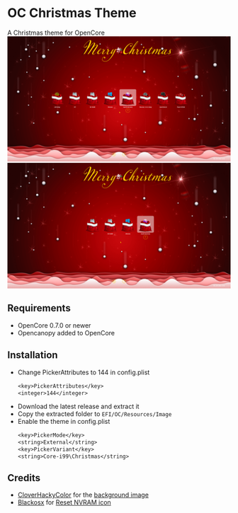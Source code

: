 # OC Christmas Theme
A Christmas theme for OpenCore
<img src="Preview/Preview1.png">
<img src="Preview/Preview2.png">

## Requirements
- OpenCore 0.7.0 or newer
- Opencanopy added to OpenCore
## Installation
- Change PickerAttributes to 144 in config.plist
    ```
    <key>PickerAttributes</key>
    <integer>144</integer>
    ```
- Download the latest release and extract it
- Copy the extracted folder to `EFI/OC/Resources/Image`
- Enable the theme in config.plist
    ```
    <key>PickerMode</key>
    <string>External</string>
    <key>PickerVariant</key>
    <string>Core-i99\Christmas</string>
    ```

## Credits
- [CloverHackyColor](https://github.com/CloverHackyColor) for the [background image](https://github.com/CloverHackyColor/CloverThemes/blob/master/christmas/background.png)
- [Blackosx](https://github.com/blackosx) for [Reset NVRAM icon](https://github.com/blackosx/OpenCanopyIcons/blob/master/Set1/Tool/ResetNVRAM.icns)
